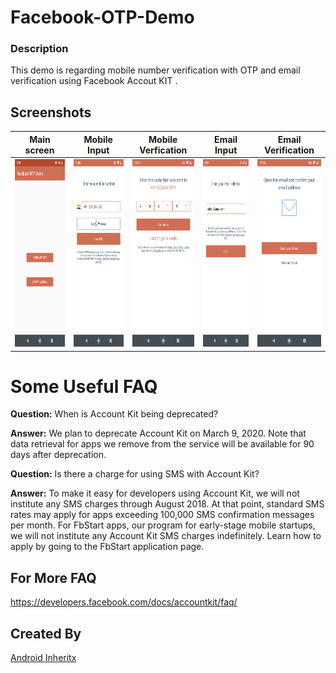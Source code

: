# Facebook-OTP-Demo

### Description
This demo is regarding mobile number verification with OTP and email verification using Facebook Accout KIT .

## Screenshots
| Main screen | Mobile Input | Mobile Verfication | Email Input | Email Verification
|-----------------------------------------------------------------------------------------------------------------------------|-------------------------------------------------------------------------------------------------------------------------------|----------------------------------------------------------------------------------------------------------------------|--------------------------------------------------------------------------------------------------------------------------------|--------------------------------------------------------------------------------------------------------------------------------
|<img src="screenshots/otp_main_screen.png" height="300em" /> | <img src="screenshots/mobile_input.png" height="300em" /> | <img src="screenshots/mobile_verification.png" height="300em" /> | <img src="screenshots/email_input.png" height="300em"/> |<img src="screenshots/email_verification.png" height="300em" /> 


# Some Useful FAQ



**Question:** When is Account Kit being deprecated?

**Answer:** We plan to deprecate Account Kit on March 9, 2020. Note that data retrieval for apps we remove from the service will be available for 90 days after deprecation.


**Question:** Is there a charge for using SMS with Account Kit?

**Answer:** To make it easy for developers using Account Kit, we will not institute any SMS charges through August 2018. At that point, standard SMS rates may apply for apps exceeding 100,000 SMS confirmation messages per month. For FbStart apps, our program for early-stage mobile startups, we will not institute any Account Kit SMS charges indefinitely. Learn how to apply by going to the FbStart application page.


## For More FAQ
https://developers.facebook.com/docs/accountkit/faq/

## Created By

[Android Inheritx](https://github.com/android-inheritx)
